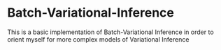 # Batch-Variational-Inference
This is a basic implementation of Batch-Variational Inference in order to orient myself for more complex models of Variational Inference